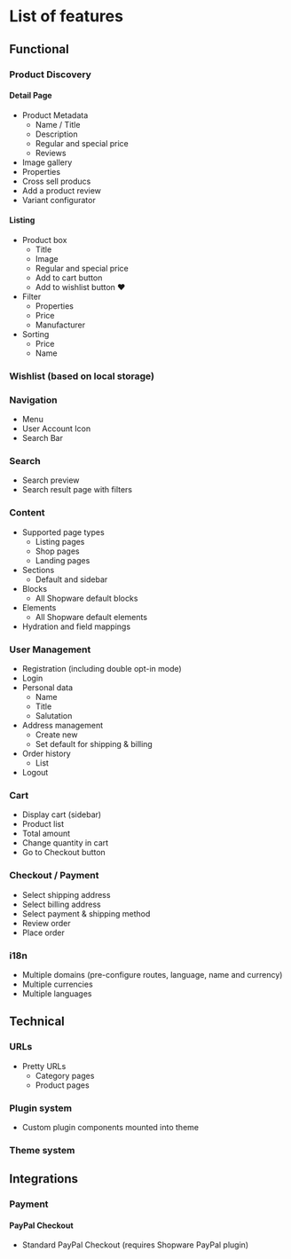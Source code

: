 # List of features

## Functional

### Product Discovery

#### Detail Page

 * Product Metadata
 	* Name / Title
 	* Description
 	* Regular and special price
	* Reviews
 * Image gallery
 * Properties
 * Cross sell producs
 * Add a product review
 * Variant configurator


#### Listing

 * Product box
 	* Title
 	* Image
 	* Regular and special price
 	* Add to cart button
	* Add to wishlist button :heart:
 * Filter
 	* Properties
 	* Price
 	* Manufacturer
 * Sorting
 	* Price
 	* Name

### Wishlist (based on local storage)

### Navigation

 * Menu
 * User Account Icon
 * Search Bar

### Search

 * Search preview
 * Search result page with filters

### Content

 * Supported page types
 	* Listing pages
 	* Shop pages
 	* Landing pages
 * Sections
 	* Default and sidebar
 * Blocks
 	* All Shopware default blocks
 * Elements
 	* All Shopware default elements
 * Hydration and field mappings

### User Management

 * Registration (including double opt-in mode)
 * Login
 * Personal data
 	* Name
 	* Title
 	* Salutation
 * Address management
 	* Create new 
 	* Set default for shipping & billing
 * Order history
 	* List
 * Logout

### Cart

 * Display cart (sidebar)
 * Product list
 * Total amount
 * Change quantity in cart
 * Go to Checkout button

### Checkout / Payment

 * Select shipping address
 * Select billing address
 * Select payment & shipping method
 * Review order
 * Place order

### i18n

 * Multiple domains (pre-configure routes, language, name and currency)
 * Multiple currencies
 * Multiple languages

## Technical

### URLs

 * Pretty URLs
 	* Category pages
 	* Product pages

### Plugin system

 * Custom plugin components mounted into theme

### Theme system

## Integrations

### Payment

#### PayPal Checkout

 * Standard PayPal Checkout (requires Shopware PayPal plugin)